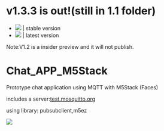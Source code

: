 # v1.3.3 is out!(still in 1.1 folder)  

* ![](https://img.shields.io/github/v/release/sysdl132/Chat_APP_M5Stack?style=flat-square) | stable version
* ![](https://img.shields.io/github/v/release/sysdl132/Chat_APP_M5Stack?include_prereleases&style=flat-square) | latest version

Note:V1.2 is a insider preview and it will not publish.
# Chat_APP_M5Stack

Prototype chat application using MQTT with M5Stack (Faces)

includes a server:[test.mosquitto.org](http://test.mosquitto.org)

using library: pubsubclient,m5ez

![](https://img.shields.io/github/issues/sysdl132/Chat_APP_M5Stack)
